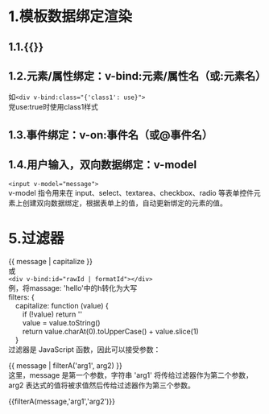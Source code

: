 # 1.模板数据绑定渲染
## 1.1.{{}}
## 1.2.元素/属性绑定：v-bind:元素/属性名（或:元素名）
如`<div v-bind:class="{'class1': use}">`  
党use:true时使用class1样式
## 1.3.事件绑定：v-on:事件名（或@事件名）
## 1.4.用户输入，双向数据绑定：v-model
`<input v-model="message">`  
v-model 指令用来在 input、select、textarea、checkbox、radio 等表单控件元素上创建双向数据绑定，根据表单上的值，自动更新绑定的元素的值。
# 5.过滤器
{{ message | capitalize }}  
或  
`<div v-bind:id="rawId | formatId"></div>`   
例，将massage: 'hello'中的h转化为大写   
filters: {  
&emsp;capitalize: function (value) {  
&emsp;&emsp;if (!value) return ''  
&emsp;&emsp;value = value.toString()  
&emsp;&emsp;return value.charAt(0).toUpperCase() + value.slice(1)  
&emsp;}  
过滤器是 JavaScript 函数，因此可以接受参数：  

{{ message | filterA('arg1', arg2) }}  
这里，message 是第一个参数，字符串 'arg1' 将传给过滤器作为第二个参数， arg2 表达式的值将被求值然后传给过滤器作为第三个参数。

{{filterA(message,'arg1','arg2')}}